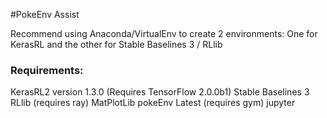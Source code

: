 #PokeEnv Assist

Recommend using Anaconda/VirtualEnv to create 2 environments: One for KerasRL and the other for Stable Baselines 3 / RLlib

### Requirements: 

KerasRL2 version 1.3.0 (Requires TensorFlow 2.0.0b1)
Stable Baselines 3
RLlib (requires ray)
MatPlotLib
pokeEnv Latest (requires gym)
jupyter
